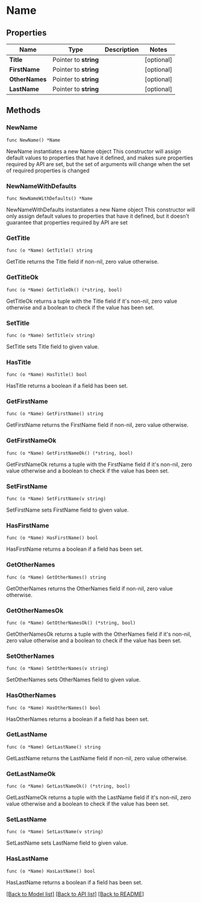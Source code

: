 # Name

## Properties

Name | Type | Description | Notes
------------ | ------------- | ------------- | -------------
**Title** | Pointer to **string** |  | [optional] 
**FirstName** | Pointer to **string** |  | [optional] 
**OtherNames** | Pointer to **string** |  | [optional] 
**LastName** | Pointer to **string** |  | [optional] 

## Methods

### NewName

`func NewName() *Name`

NewName instantiates a new Name object
This constructor will assign default values to properties that have it defined,
and makes sure properties required by API are set, but the set of arguments
will change when the set of required properties is changed

### NewNameWithDefaults

`func NewNameWithDefaults() *Name`

NewNameWithDefaults instantiates a new Name object
This constructor will only assign default values to properties that have it defined,
but it doesn't guarantee that properties required by API are set

### GetTitle

`func (o *Name) GetTitle() string`

GetTitle returns the Title field if non-nil, zero value otherwise.

### GetTitleOk

`func (o *Name) GetTitleOk() (*string, bool)`

GetTitleOk returns a tuple with the Title field if it's non-nil, zero value otherwise
and a boolean to check if the value has been set.

### SetTitle

`func (o *Name) SetTitle(v string)`

SetTitle sets Title field to given value.

### HasTitle

`func (o *Name) HasTitle() bool`

HasTitle returns a boolean if a field has been set.

### GetFirstName

`func (o *Name) GetFirstName() string`

GetFirstName returns the FirstName field if non-nil, zero value otherwise.

### GetFirstNameOk

`func (o *Name) GetFirstNameOk() (*string, bool)`

GetFirstNameOk returns a tuple with the FirstName field if it's non-nil, zero value otherwise
and a boolean to check if the value has been set.

### SetFirstName

`func (o *Name) SetFirstName(v string)`

SetFirstName sets FirstName field to given value.

### HasFirstName

`func (o *Name) HasFirstName() bool`

HasFirstName returns a boolean if a field has been set.

### GetOtherNames

`func (o *Name) GetOtherNames() string`

GetOtherNames returns the OtherNames field if non-nil, zero value otherwise.

### GetOtherNamesOk

`func (o *Name) GetOtherNamesOk() (*string, bool)`

GetOtherNamesOk returns a tuple with the OtherNames field if it's non-nil, zero value otherwise
and a boolean to check if the value has been set.

### SetOtherNames

`func (o *Name) SetOtherNames(v string)`

SetOtherNames sets OtherNames field to given value.

### HasOtherNames

`func (o *Name) HasOtherNames() bool`

HasOtherNames returns a boolean if a field has been set.

### GetLastName

`func (o *Name) GetLastName() string`

GetLastName returns the LastName field if non-nil, zero value otherwise.

### GetLastNameOk

`func (o *Name) GetLastNameOk() (*string, bool)`

GetLastNameOk returns a tuple with the LastName field if it's non-nil, zero value otherwise
and a boolean to check if the value has been set.

### SetLastName

`func (o *Name) SetLastName(v string)`

SetLastName sets LastName field to given value.

### HasLastName

`func (o *Name) HasLastName() bool`

HasLastName returns a boolean if a field has been set.


[[Back to Model list]](../README.md#documentation-for-models) [[Back to API list]](../README.md#documentation-for-api-endpoints) [[Back to README]](../README.md)


